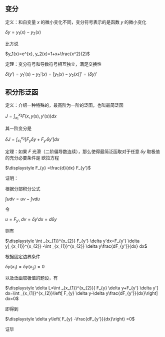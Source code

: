 ## 变分

定义：和自变量 $x$ 的微小变化不同，变分符号表示的是函数 $y$ 的微小变化

$\displaystyle \delta y=y_{1}( x) -y_{2}( x)$

比方说 

$y_1(x)=e^{x}, y_2(x)=1+x+\frac{x^2}{2}$

定理：变分符号和导数符号相互独立，满足交换性

$\displaystyle \delta ( y') =y_{1} '( x) -y_{2} '( x) =[ y_{1}( x) -y_{2}( x)] '=( \delta y) '$



## 积分形泛函

定义：介绍一种特殊的，最高阶为一阶的泛函，也叫最简泛函

$\displaystyle J=\int _{x_{1}}^{x_{2}} F( x,y( x) ,y'( x)) dx$

其一阶变分是

$\displaystyle \delta J=\int _{x_{1}}^{x_{2}}[ F_{y} \delta y+F_{y'} \delta y'] dx$



定理：如果 $\displaystyle F$ 光滑（二阶偏导数连续），那么使得最简泛函取对于任意 $\displaystyle \delta y$ 取极值的充分必要条件是 欧拉方程

$\displaystyle F_{y} =\frac{d}{dx} F_{y'}$

证明：

根据分部积分公式

$\displaystyle \int udv=uv-\int vdu$

令

$\displaystyle u=F_{y'} ,dv=\delta y'dx=d\delta y$

则有

$\displaystyle \int _{x_{1}}^{x_{2}} F_{y'} \delta y'dx=F_{y'} \delta y|_{x_{1}}^{x_{2}} -\int _{x_{1}}^{x_{2}} \delta y\frac{dF_{y'}}{dx} dx$

根据固定边界条件

$\displaystyle \delta y( x_{1}) =\delta y( x_{2}) =0$

以及泛函取极值的题设，有

$\displaystyle \delta L=\int _{x_{1}}^{x_{2}}[ F_{y} \delta y+F_{y'} \delta y'] dx=\int _{x_{1}}^{x_{2}}\left[ F_{y} \delta y-\delta y\frac{dF_{y'}}{dx}\right] dx=0$

即得到

$\displaystyle \delta y\left( F_{y} -\frac{dF_{y'}}{dx}\right) =0$

证毕